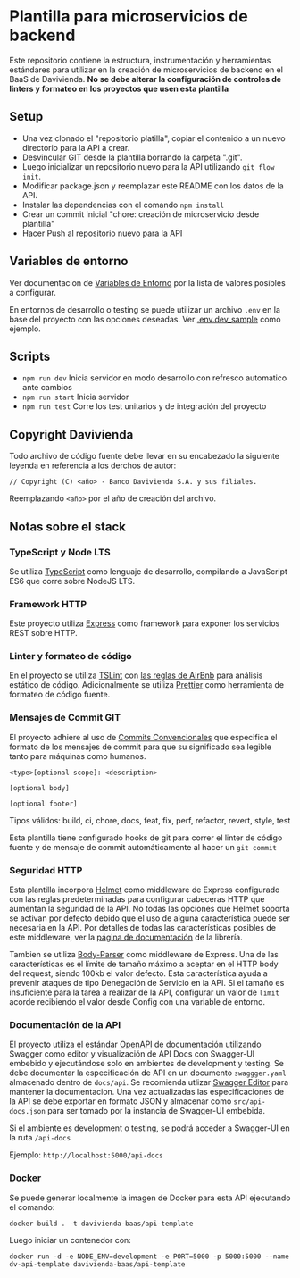 # Plantilla para microservicios de backend

Este repositorio contiene la estructura, instrumentación y herramientas estándares para utilizar en la creación de microservicios de backend en el BaaS de Davivienda.
**No se debe alterar la configuración de controles de linters y formateo en los proyectos que usen esta plantilla**

## Setup

- Una vez clonado el "repositorio platilla", copiar el contenido a un nuevo directorio para la API a crear.
- Desvincular GIT desde la plantilla borrando la carpeta ".git".
- Luego inicializar un repositorio nuevo para la API utilizando `git flow init`.
- Modificar package.json y reemplazar este README con los datos de la API.
- Instalar las dependencias con el comando `npm install`
- Crear un commit inicial "chore: creación de microservicio desde plantilla"
- Hacer Push al repositorio nuevo para la API

## Variables de entorno

Ver documentacion de [Variables de Entorno](docs/EnvVars.md) por la lista de valores posibles a configurar.

En entornos de desarrollo o testing se puede utilizar un archivo `.env` en la base del proyecto con las opciones deseadas.
Ver [.env.dev_sample](.env.dev_sample) como ejemplo.

## Scripts

- `npm run dev` Inicia servidor en modo desarrollo con refresco automatico ante cambios
- `npm run start` Inicia servidor
- `npm run test` Corre los test unitarios y de integración del proyecto

## Copyright Davivienda

Todo archivo de código fuente debe llevar en su encabezado la siguiente leyenda en referencia a los derchos de autor:

`// Copyright (C) <año> - Banco Davivienda S.A. y sus filiales.`

Reemplazando `<año>` por el año de creación del archivo.

## Notas sobre el stack

### TypeScript y Node LTS

Se utiliza [TypeScript](http://www.typescriptlang.org/) como lenguaje de desarrollo, compilando a JavaScript ES6 que corre sobre NodeJS LTS.

### Framework HTTP

Este proyecto utiliza [Express](http://expressjs.com/) como framework para exponer los servicios REST sobre HTTP.

### Linter y formateo de código

En el proyecto se utiliza [TSLint](https://palantir.github.io/tslint/) con [las reglas de AirBnb](https://github.com/airbnb/javascript) para análisis estático de código. Adicionalmente se utiliza [Prettier](https://prettier.io/) como herramienta de formateo de código fuente.

### Mensajes de Commit GIT

El proyecto adhiere al uso de [Commits Convencionales](https://www.conventionalcommits.org/es) que especifica el formato de los mensajes de commit para que su significado sea legible tanto para máquinas como humanos.

```
<type>[optional scope]: <description>

[optional body]

[optional footer]
```

Tipos válidos: build, ci, chore, docs, feat, fix, perf, refactor, revert, style, test

Esta plantilla tiene configurado hooks de git para correr el linter de código fuente y de mensaje de commit automáticamente al hacer un `git commit`

### Seguridad HTTP

Esta plantilla incorpora [Helmet](https://helmetjs.github.io) como middleware de Express configurado con las reglas predeterminadas para configurar cabeceras HTTP que aumentan la seguridad de la API. No todas las opciones que Helmet soporta se activan por defecto debido que el uso de alguna característica puede ser necesaria en la API.
Por detalles de todas las características posibles de este middleware, ver la [página de documentación](https://helmetjs.github.io/docs/) de la librería.

Tambien se utiliza [Body-Parser](https://github.com/expressjs/body-parser) como middleware de Express. Una de las características es el límite de tamaño máximo a aceptar en el HTTP body del request, siendo 100kb el valor defecto. Esta característica ayuda a prevenir ataques de tipo Denegación de Servicio en la API. Si el tamaño es insuficiente para la tarea a realizar de la API, configurar un valor de `limit` acorde recibiendo el valor desde Config con una variable de entorno.

### Documentación de la API

El proyecto utiliza el estándar [OpenAPI](https://www.openapis.org/) de documentación utilizando Swagger como editor y visualización de API Docs con Swagger-UI embebido y ejecutándose solo en ambientes de development y testing.
Se debe documentar la especificación de API en un documento `swaggger.yaml` almacenado dentro de `docs/api`.
Se recomienda utlizar [Swagger Editor](https://swagger.io/tools/swagger-editor/) para mantener la documentacion.
Una vez actualizadas las especificaciones de la API se debe exportar en formato JSON y almacenar como `src/api-docs.json` para ser tomado por la instancia de Swagger-UI embebida.

Si el ambiente es development o testing, se podrá acceder a Swagger-UI en la ruta `/api-docs`

Ejemplo: `http://localhost:5000/api-docs`

### Docker

Se puede generar localmente la imagen de Docker para esta API ejecutando el comando:

`docker build . -t davivienda-baas/api-template`

Luego iniciar un contenedor con:

`docker run -d -e NODE_ENV=development -e PORT=5000 -p 5000:5000 --name dv-api-template davivienda-baas/api-template`
